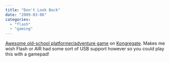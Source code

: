 ```yaml
---
title: "Don't Look Back"
date: "2009-03-06"
categories: 
  - "flash"
  - "gaming"
---
```


[Awesome old-school platformer/adventure game](http://www.kongregate.com/games/TerryCavanagh/dont-look-back) on [Kongregate](http://www.kongregate.com/). Makes me wish Flash or AIR had some sort of USB support however so you could play this with a gamepad!
